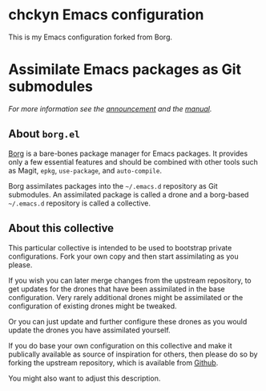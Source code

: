 chckyn Emacs configuration
==========================

This is my Emacs configuration forked from Borg.

Assimilate Emacs packages as Git submodules
===========================================

*For more information see the [announcement][init] and the [manual].*

About `borg.el`
---------------

[Borg] is a bare-bones package manager for Emacs packages.  It
provides only a few essential features and should be combined with
other tools such as Magit, `epkg`, `use-package`, and `auto-compile`.

Borg assimilates packages into the `~/.emacs.d` repository as Git
submodules.  An assimilated package is called a drone and a borg-based
`~/.emacs.d` repository is called a collective.

About this collective
---------------------

This particular collective is intended to be used to bootstrap private
configurations.  Fork your own copy and then start assimilating as you
please.

If you wish you can later merge changes from the upstream repository,
to get updates for the drones that have been assimilated in the base
configuration.  Very rarely additional drones might be assimilated or
the configuration of existing drones might be tweaked.

Or you can just update and further configure these drones as you would
update the drones you have assimilated yourself.

If you do base your own configuration on this collective and make it
publically available as source of inspiration for others, then please
do so by forking the upstream repository, which is available from
[Github].

You might also want to adjust this description.

[init]:    https://emacsair.me/2016/05/17/assimilate-emacs-packages-as-git-submodules
[Borg]:    https://gitlab.com/tarsius/borg
[manual]:  https://emacsmirror.net/manual/borg
[Github]:  https://github.com/emacscollective/emacs.g
